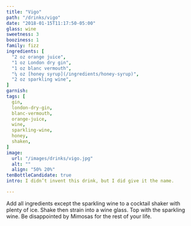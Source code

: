 ```yaml
---
title: "Vigo"
path: "/drinks/vigo"
date: "2018-01-15T11:17:50-05:00"
glass: wine
sweetness: 3
booziness: 1
family: fizz
ingredients: [
  "2 oz orange juice",
  "1 oz London dry gin",
  "1 oz blanc vermouth",
  "¼ oz [honey syrup](/ingredients/honey-syrup)",
  "2 oz sparkling wine",
]
garnish:
tags: [
  gin,
  london-dry-gin,
  blanc-vermouth,
  orange-juice,
  wine,
  sparkling-wine,
  honey,
  shaken,
]
image:
  url: "/images/drinks/vigo.jpg"
  alt: ""
  align: "50% 20%"
tenBottleCandidate: true
intro: I didn’t invent this drink, but I did give it the name.

---
```


Add all ingredients except the sparkling wine to a cocktail shaker with plenty of ice. Shake then strain into a wine glass. Top with the sparkling wine. Be disappointed by Mimosas for the rest of your life.
